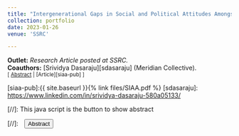 ```yaml
---
title: "Intergenerational Gaps in Social and Political Attitudes Amongst Asian Americans"
collection: portfolio
date: 2023-01-26
venue: 'SSRC'

---
```


**Outlet:** _Research Article posted at SSRC._
<br>
**Coauthors:** [Srividya Dasaraju][sdasaraju] (Meridian Collective).
<br>
<small>[ <a href="#/" onclick="visib('siaa')">Abstract</a> | [Article][siaa-pub] ]</small>

<div id="siaa" style="display: none; text-align: justify; line-height: 1.2" ><small>
Few studies have explored the attitudes of unique diasporas in the Asian American community. We administered a survey of South Asian Indian American college students and their parents across the United States, through which we consider three questions. First, do the political and social preferences of Indian Americans vary by generation? Second, if intergenerational differences emerge, where are they pronounced? Third, in what ways do the beliefs of Indian Americans differ from other Americans? We leverage a parent-child matched-pairs sample to examine attitudes on issues both in the United States and India. We find that Indian Americans display stark generational differences across political, social, and policy preferences. We present evidence that the formation of these beliefs might be linked to information sourcing, political participation, and peer socialization. We also derive comparisons between our sample and comparable representative surveys. These results offer a novel contribution to the literature on intergenerational differences.
</small><br><br/></div>

[siaa-pub]:{{ site.baseurl }}{% link files/SIAA.pdf %}
[sdasaraju]: https://www.linkedin.com/in/srividya-dasaraju-580a05133/

[//]: This java script is the button to show abstract
<script>
 function visib(id) {
  var x = document.getElementById(id);
  if (x.style.display === "block") {
    x.style.display = "none";
  } else {
    x.style.display = "block";
  }
}
</script>

[//]:&emsp;<button onclick="visib('siaa')" class="btn btn--inverse btn--small">Abstract</button>
